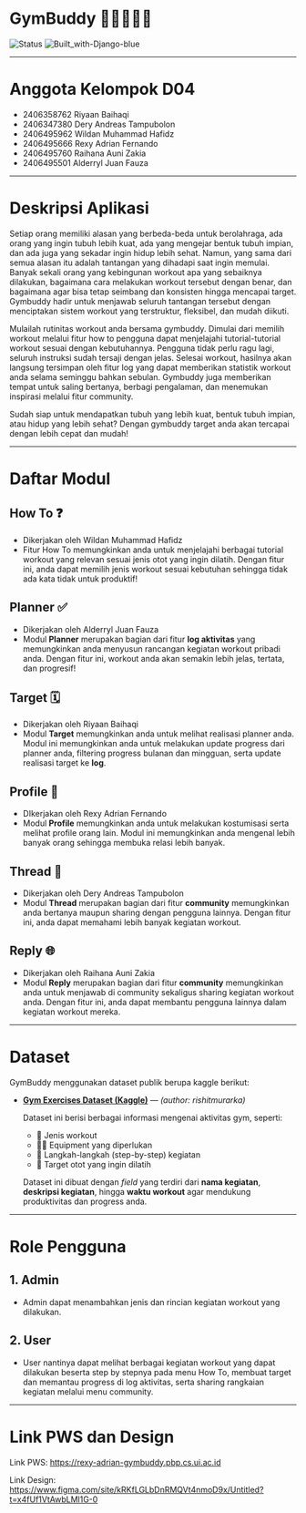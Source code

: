 # GymBuddy 🏋🏽🔥💪🏼

![Status](https://img.shields.io/badge/status-active-success)
![Built_with-Django-blue](https://img.shields.io/badge/Built_with-Django-blue)

---

# Anggota Kelompok D04
- 2406358762	Riyaan Baihaqi
- 2406347380	Dery Andreas Tampubolon
- 2406495962	Wildan Muhammad Hafidz
- 2406495666	Rexy Adrian Fernando
- 2406495760	Raihana Auni Zakia
- 2406495501	Alderryl Juan Fauza

---

# Deskripsi Aplikasi
Setiap orang memiliki alasan yang berbeda-beda untuk berolahraga, ada orang yang ingin tubuh lebih kuat, ada yang mengejar bentuk tubuh impian, dan ada juga yang sekadar ingin hidup lebih sehat. Namun, yang sama dari semua alasan itu adalah tantangan yang dihadapi saat ingin memulai. Banyak sekali orang yang kebingunan workout apa yang sebaiknya dilakukan, bagaimana cara melakukan workout tersebut dengan benar, dan bagaimana agar bisa tetap seimbang dan konsisten hingga mencapai target. Gymbuddy hadir untuk menjawab seluruh tantangan tersebut dengan menciptakan sistem workout yang terstruktur, fleksibel, dan mudah diikuti.

Mulailah rutinitas workout anda bersama gymbuddy. Dimulai dari memilih workout melalui fitur how to pengguna dapat menjelajahi tutorial-tutorial workout sesuai dengan kebutuhannya. Pengguna tidak perlu ragu lagi, seluruh instruksi sudah tersaji dengan jelas. Selesai workout, hasilnya akan langsung tersimpan oleh fitur log yang dapat memberikan statistik workout anda selama seminggu bahkan sebulan. Gymbuddy juga memberikan tempat untuk saling bertanya, berbagi pengalaman, dan menemukan inspirasi melalui fitur community.  

Sudah siap untuk mendapatkan tubuh yang lebih kuat, bentuk tubuh impian, atau hidup yang lebih sehat? Dengan gymbuddy target anda akan tercapai dengan lebih cepat dan mudah!

---

# Daftar Modul

## How To ❓
- Dikerjakan oleh Wildan Muhammad Hafidz
- Fitur How To memungkinkan anda untuk menjelajahi berbagai tutorial workout yang relevan sesuai jenis otot yang ingin dilatih. Dengan fitur ini, anda dapat memilih jenis workout sesuai kebutuhan sehingga tidak ada kata tidak untuk produktif!

## Planner ✅
- Dikerjakan oleh Alderryl Juan Fauza 
- Modul **Planner** merupakan bagian dari fitur **log aktivitas** yang memungkinkan anda menyusun rancangan kegiatan workout pribadi anda. Dengan fitur ini, workout anda akan semakin lebih jelas, tertata, dan progresif!

## Target 🗓️
- Dikerjakan oleh Riyaan Baihaqi
- Modul **Target** memungkinkan anda untuk melihat realisasi planner anda. Modul ini memungkinkan anda untuk melakukan update progress dari planner anda, filtering progress bulanan dan mingguan, serta update realisasi target ke **log**.

## Profile 🤝
- DIkerjakan oleh Rexy Adrian Fernando
- Modul **Profile** memungkinkan anda untuk melakukan kostumisasi serta melihat profile orang lain. Modul ini memungkinkan anda mengenal lebih banyak orang sehingga membuka relasi lebih banyak.

## Thread 📝
- Dikerjakan oleh Dery Andreas Tampubolon
- Modul **Thread** merupakan bagian dari fitur **community** memungkinkan anda bertanya maupun sharing dengan pengguna lainnya. Dengan fitur ini, anda dapat memahami lebih banyak kegiatan workout.

## Reply 🌐
- Dikerjakan oleh Raihana Auni Zakia
- Modul **Reply** merupakan bagian dari fitur **community** memungkinkan anda untuk menjawab di community sekaligus sharing kegiatan workout anda. Dengan fitur ini, anda dapat membantu pengguna lainnya dalam kegiatan workout mereka.

---

# Dataset
GymBuddy menggunakan dataset publik berupa kaggle berikut:

- [**Gym Exercises Dataset (Kaggle)**](https://www.kaggle.com/datasets/rishitmurarka/gym-exercises-dataset) — *(author: rishitmurarka)*

  Dataset ini berisi berbagai informasi mengenai aktivitas gym, seperti:
  - 💪 Jenis workout  
  - 🏋️‍♀️ Equipment yang diperlukan  
  - 🧭 Langkah-langkah (step-by-step) kegiatan  
  - 🎯 Target otot yang ingin dilatih

  Dataset ini dibuat dengan *field* yang terdiri dari **nama kegiatan**, **deskripsi kegiatan**, hingga **waktu workout** agar mendukung produktivitas dan progress anda.

---

# Role Pengguna

## 1. Admin
- Admin dapat menambahkan jenis dan rincian kegiatan workout yang dilakukan.

## 2. User
- User nantinya dapat melihat berbagai kegiatan workout yang dapat dilakukan beserta step by stepnya pada menu How To, membuat target dan memantau progress di log aktivitas, serta sharing rangkaian kegiatan melalui menu community.

---

# Link PWS dan Design

Link PWS:
https://rexy-adrian-gymbuddy.pbp.cs.ui.ac.id

Link Design:
https://www.figma.com/site/kRKfLGLbDnRMQVt4nmoD9x/Untitled?t=x4fUf1VtAwbLMl1G-0
